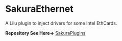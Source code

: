 # SakuraEthernet
A Lilu plugin to inject drivers for some Intel EthCards.

**Repository See Here→** [SakuraPlugins](https://github.com/laobamac/SakuraPlugins?tab=readme-ov-file#sakuraethernet)
